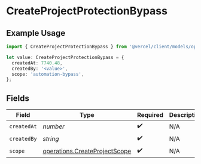 # CreateProjectProtectionBypass

## Example Usage

```typescript
import { CreateProjectProtectionBypass } from '@vercel/client/models/operations';

let value: CreateProjectProtectionBypass = {
  createdAt: 7740.48,
  createdBy: '<value>',
  scope: 'automation-bypass',
};
```

## Fields

| Field       | Type                                                                           | Required           | Description |
| ----------- | ------------------------------------------------------------------------------ | ------------------ | ----------- |
| `createdAt` | _number_                                                                       | :heavy_check_mark: | N/A         |
| `createdBy` | _string_                                                                       | :heavy_check_mark: | N/A         |
| `scope`     | [operations.CreateProjectScope](../../models/operations/createprojectscope.md) | :heavy_check_mark: | N/A         |
